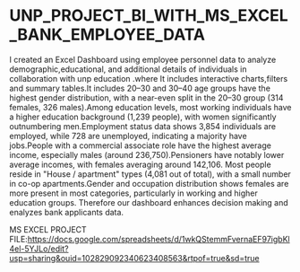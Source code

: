 # UNP_PROJECT_BI_WITH_MS_EXCEL_BANK_EMPLOYEE_DATA

I created an Excel Dashboard using employee personnel data to analyze demographic,educational, and additional details of individuals in collaboration with unp education .where It includes interactive charts,filters and summary tables.It includes 20–30 and 30–40 age groups have the highest gender distribution, with a near-even split in the 20–30 group (314 females, 326 males).Among education levels, most working individuals have a higher education background (1,239 people), with women significantly outnumbering men.Employment status data shows 3,854 individuals are employed, while 728 are unemployed, indicating a majority have jobs.People with a commercial associate role have the highest average income, especially males (around 236,750).Pensioners have notably lower average incomes, with females averaging around 142,106. Most people reside in "House / apartment" types (4,081 out of total), with a small number in co-op apartments.Gender and occupation distribution shows females are more present in most categories, particularly in working and higher education groups. Therefore our dashboard enhances decision making and enalyzes bank applicants data.


MS EXCEL PROJECT FILE:https://docs.google.com/spreadsheets/d/1wkQStemmFvernaEF97igbKl4el-5YJLo/edit?usp=sharing&ouid=102829092340623408563&rtpof=true&sd=true

